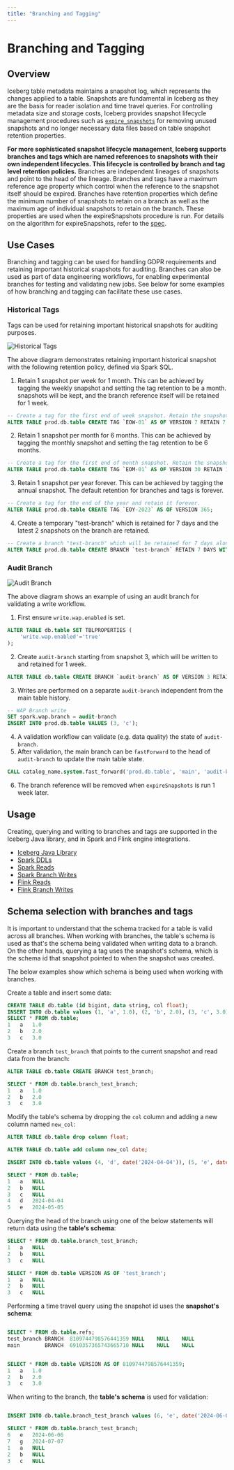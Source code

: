 ```yaml
---
title: "Branching and Tagging"
---
```


<!--
 - Licensed to the Apache Software Foundation (ASF) under one or more
 - contributor license agreements.  See the NOTICE file distributed with
 - this work for additional information regarding copyright ownership.
 - The ASF licenses this file to You under the Apache License, Version 2.0
 - (the "License"); you may not use this file except in compliance with
 - the License.  You may obtain a copy of the License at
 -
 -   http://www.apache.org/licenses/LICENSE-2.0
 -
 - Unless required by applicable law or agreed to in writing, software
 - distributed under the License is distributed on an "AS IS" BASIS,
 - WITHOUT WARRANTIES OR CONDITIONS OF ANY KIND, either express or implied.
 - See the License for the specific language governing permissions and
 - limitations under the License.
 -->

# Branching and Tagging

## Overview

Iceberg table metadata maintains a snapshot log, which represents the changes applied to a table.
Snapshots are fundamental in Iceberg as they are the basis for reader isolation and time travel queries.
For controlling metadata size and storage costs, Iceberg provides snapshot lifecycle management procedures such as [`expire_snapshots`](spark-procedures.md#expire-snapshots) for removing unused snapshots and no longer necessary data files based on table snapshot retention properties.

**For more sophisticated snapshot lifecycle management, Iceberg supports branches and tags which are named references to snapshots with their own independent lifecycles. This lifecycle is controlled by branch and tag level retention policies.** 
Branches are independent lineages of snapshots and point to the head of the lineage. 
Branches and tags have a maximum reference age property which control when the reference to the snapshot itself should be expired.
Branches have retention properties which define the minimum number of snapshots to retain on a branch as well as the maximum age of individual snapshots to retain on the branch. 
These properties are used when the expireSnapshots procedure is run. 
For details on the algorithm for expireSnapshots, refer to the [spec](../../spec.md#snapshot-retention-policy).

## Use Cases

Branching and tagging can be used for handling GDPR requirements and retaining important historical snapshots for auditing.
Branches can also be used as part of data engineering workflows, for enabling experimental branches for testing and validating new jobs.
See below for some examples of how branching and tagging can facilitate these use cases.

### Historical Tags

Tags can be used for retaining important historical snapshots for auditing purposes.

![Historical Tags](assets/images/historical-snapshot-tag.png)

The above diagram demonstrates retaining important historical snapshot with the following retention policy, defined 
via Spark SQL.

1. Retain 1 snapshot per week for 1 month. This can be achieved by tagging the weekly snapshot and setting the tag retention to be a month.
snapshots will be kept, and the branch reference itself will be retained for 1 week. 
```sql
-- Create a tag for the first end of week snapshot. Retain the snapshot for a week
ALTER TABLE prod.db.table CREATE TAG `EOW-01` AS OF VERSION 7 RETAIN 7 DAYS;
```

2. Retain 1 snapshot per month for 6 months. This can be achieved by tagging the monthly snapshot and setting the tag retention to be 6 months.
```sql
-- Create a tag for the first end of month snapshot. Retain the snapshot for 6 months
ALTER TABLE prod.db.table CREATE TAG `EOM-01` AS OF VERSION 30 RETAIN 180 DAYS;
```

3. Retain 1 snapshot per year forever. This can be achieved by tagging the annual snapshot. The default retention for branches and tags is forever.
```sql
-- Create a tag for the end of the year and retain it forever.
ALTER TABLE prod.db.table CREATE TAG `EOY-2023` AS OF VERSION 365;
```

4. Create a temporary "test-branch" which is retained for 7 days and the latest 2 snapshots on the branch are retained.
```sql
-- Create a branch "test-branch" which will be retained for 7 days along with the  latest 2 snapshots
ALTER TABLE prod.db.table CREATE BRANCH `test-branch` RETAIN 7 DAYS WITH SNAPSHOT RETENTION 2 SNAPSHOTS;
```

### Audit Branch

![Audit Branch](assets/images/audit-branch.png)

The above diagram shows an example of using an audit branch for validating a write workflow. 

1. First ensure `write.wap.enabled` is set.
```sql
ALTER TABLE db.table SET TBLPROPERTIES (
    'write.wap.enabled'='true'
);
```
2. Create `audit-branch` starting from snapshot 3, which will be written to and retained for 1 week.
```sql
ALTER TABLE db.table CREATE BRANCH `audit-branch` AS OF VERSION 3 RETAIN 7 DAYS;
```
3. Writes are performed on a separate `audit-branch` independent from the main table history.
```sql
-- WAP Branch write
SET spark.wap.branch = audit-branch
INSERT INTO prod.db.table VALUES (3, 'c');
```
4. A validation workflow can validate (e.g. data quality) the state of `audit-branch`.
5. After validation, the main branch can be `fastForward` to the head of `audit-branch` to update the main table state.
```sql
CALL catalog_name.system.fast_forward('prod.db.table', 'main', 'audit-branch');
```
6. The branch reference will be removed when `expireSnapshots` is run 1 week later.

## Usage 

Creating, querying and writing to branches and tags are supported in the Iceberg Java library, and in Spark and Flink engine integrations.

- [Iceberg Java Library](java-api-quickstart.md#branching-and-tagging)
- [Spark DDLs](spark-ddl.md#branching-and-tagging-ddl)
- [Spark Reads](spark-queries.md#time-travel)
- [Spark Branch Writes](spark-writes.md#writing-to-branches)
- [Flink Reads](flink-queries.md#reading-branches-and-tags-with-SQL)
- [Flink Branch Writes](flink-writes.md#branch-writes)


## Schema selection with branches and tags

It is important to understand that the schema tracked for a table is valid across all branches.
When working with branches, the table's schema is used as that's the schema being validated when writing data to a branch.
On the other hands, querying a tag uses the snapshot's schema, which is the schema id that snapshot pointed to when the snapshot was created.

The below examples show which schema is being used when working with branches.

Create a table and insert some data:

```sql
CREATE TABLE db.table (id bigint, data string, col float);
INSERT INTO db.table values (1, 'a', 1.0), (2, 'b', 2.0), (3, 'c', 3.0);
SELECT * FROM db.table;
1	a	1.0
2	b	2.0
3	c	3.0
```

Create a branch `test_branch` that points to the current snapshot and read data from the branch:

```sql
ALTER TABLE db.table CREATE BRANCH test_branch;

SELECT * FROM db.table.branch_test_branch;
1	a	1.0
2	b	2.0
3	c	3.0
```

Modify the table's schema by dropping the `col` column and adding a new column named `new_col`:

```sql
ALTER TABLE db.table drop column float;

ALTER TABLE db.table add column new_col date;

INSERT INTO db.table values (4, 'd', date('2024-04-04')), (5, 'e', date('2024-05-05'));

SELECT * FROM db.table;
1	a	NULL
2	b	NULL
3	c	NULL
4	d	2024-04-04
5	e	2024-05-05
```

Querying the head of the branch using one of the below statements will return data using the **table's schema**:

```sql
SELECT * FROM db.table.branch_test_branch;
1	a	NULL
2	b	NULL
3	c	NULL

SELECT * FROM db.table VERSION AS OF 'test_branch';
1	a	NULL
2	b	NULL
3	c	NULL
```

Performing a time travel query using the snapshot id uses the **snapshot's schema**:

```sql

SELECT * FROM db.table.refs;
test_branch	BRANCH	8109744798576441359	NULL	NULL	NULL
main		BRANCH	6910357365743665710	NULL	NULL	NULL


SELECT * FROM db.table VERSION AS OF 8109744798576441359;
1	a	1.0
2	b	2.0
3	c	3.0
```

When writing to the branch, the **table's schema** is used for validation:

```sql

INSERT INTO db.table.branch_test_branch values (6, 'e', date('2024-06-06')), (7, 'g', date('2024-07-07'));

SELECT * FROM db.table.branch_test_branch;
6	e	2024-06-06
7	g	2024-07-07
1	a	NULL
2	b	NULL
3	c	NULL
```
